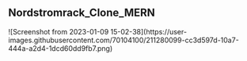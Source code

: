 <h2>Nordstromrack_Clone_MERN</h2>
![Screenshot from 2023-01-09 15-02-38](https://user-images.githubusercontent.com/70104100/211280099-cc3d597d-10a7-444a-a2d4-1dcd60dd9fb7.png)
